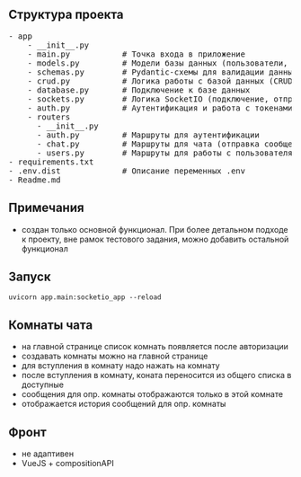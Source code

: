 ## Структура проекта

<pre>
- app
    - __init__.py
    - main.py           # Точка входа в приложение
    - models.py         # Модели базы данных (пользователи, сообщения, комнаты)
    - schemas.py        # Pydantic-схемы для валидации данных
    - crud.py           # Логика работы с базой данных (CRUD)
    - database.py       # Подключение к базе данных
    - sockets.py        # Логика SocketIO (подключение, отправка сообщений, уведомления)
    - auth.py           # Аутентификация и работа с токенами
    - routers
      - __init__.py
      - auth.py         # Маршруты для аутентификации
      - chat.py         # Маршруты для чата (отправка сообщений, подключение к комнатам)
      - users.py        # Маршруты для работы с пользователями (например, регистрация)
- requirements.txt
- .env.dist             # Описание переменных .env
- Readme.md
</pre>

## Примечания

- создан только основной функционал. При более детальном подходе к проекту, вне рамок
  тестового задания, можно добавить остальной функционал

## Запуск

```
uvicorn app.main:socketio_app --reload
```
## Комнаты чата

- на главной странице список комнать появляется после авторизации
- создавать комнаты можно на главной странице
- для вступления в комнату надо нажать на комнату
- после вступления в комнату, коната переносится из общего списка в доcтупные
- сообщения для опр. комнаты отображаются только в этой комнате
- отображается история сообщений для опр. комнаты

## Фронт

- не адаптивен
- VueJS + compositionAPI